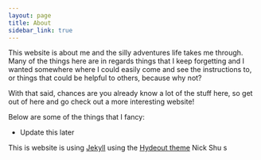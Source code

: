 ```yaml
---
layout: page
title: About
sidebar_link: true
---
```

<!--
<p class="message">
  Hey there! This page is included as an example. Feel free to customize it
  for your own use upon downloading. Carry on!
</p>
To make pages show up in the sidebar, add `sidebar_link: true` to the front
matter.
-->

This website is about me and the silly adventures life takes me through. Many of the things here are in regards things that I keep forgetting and I wanted somewhere where I could easily come and see the instructions to, or things that could be helpful to others, because why not?  

With that said, chances are you already know a lot of the stuff here, so get out of here and go check out a more interesting website!

Below are some of the things that I fancy:
- Update this later

This is website is using [Jekyll](http://jekyllrb.com) using the [Hydeout theme](https://github.com/fongandrew/hydeout)
Nick Shu
s
